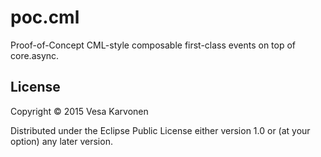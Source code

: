 # poc.cml

Proof-of-Concept CML-style composable first-class events on top of core.async.

## License

Copyright © 2015 Vesa Karvonen

Distributed under the Eclipse Public License either version 1.0 or (at your
option) any later version.
